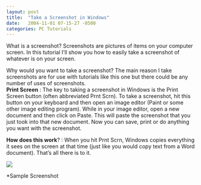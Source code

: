 ```yaml
---
layout: post
title:  "Take a Screenshot in Windows"
date:   2004-11-01 07-15-27 -0500
categories: PC Tutorials
---
```


What is a screenshot? Screenshots are pictures of items on your computer screen. In this tutorial I’ll show you how to easily take a screenshot of whatever is on your screen.

Why would you want to take a screenshot? The main reason I take screenshots are for use with tutorials like this one but there could be any number of uses of screenshots.  
**Print Screen** : The key to taking a screenshot in Windows is the Print Screen button (often abbreviated Prnt Scrn). To take a screenshot, hit this button on your keyboard and then open an image editor (Paint or some other image editing program). While in your image editor, open a new document and then click on Paste. This will paste the screenshot that you just took into that new document. Now you can save, print or do anything you want with the screenshot.

  
  


**How does this work**? : When you hit Prnt Scrn, Windows copies everything it sees on the screen at that time (just like you would copy text from a Word document). That’s all there is to it.

  
  


  
  


![][1]

  
  


*Sample Screenshot</p>

 [1]: http://www.gbradhopkins.com/images/pc/screenshot/destop.gif

